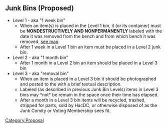 ## Junk Bins (Proposed)

- Level 1 - aka "1 week bin"
  - When an item(s) is placed in the Level 1 bin, it (or its container)
    must be **NONDESTRUCTIVELY AND NONPERMANENTLY** labeled with the
    date it was removed from the bench and from which bench it was
    removed. [see map](Space_Map "wikilink")
  - After 1 week in a Level 1 bin an item must be placed in a Level 2
    junk bin.
- Level 2 - aka "1 month bin"
  - After 1 month in a Level 2 bin an item should be placed in a Level 3
    bin
- Level 3 - aka "removal bin"
  - When an item is placed in a Level 3 bin it should be photographed
    and posted to the <yet to be defined junk repo> with a brief textual
    description.
  - Labeled (as described in previous Junk Bin Levels) items in Level 3
    bins may \*not\* be remain in the space once their time has elapsed.
  - After a month in a Level 3 bin items will be recycled, trashed,
    stripped for parts, sold by HacDC, or otherwise disposed of as the
    Junk Comity or Voting Membership sees fit.

[Category:Proposal](Category:Proposal "wikilink")